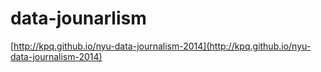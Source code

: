 # data-jounarlism
[http://kpq.github.io/nyu-data-journalism-2014](http://kpq.github.io/nyu-data-journalism-2014)
